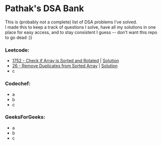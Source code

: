 # Pathak's DSA Bank
This is (probably not a complete) list of DSA problems I've solved.<br>
I made this to keep a track of questions I solve, have all my solutions in one place for easy access, and to stay consistent I guess -- don't want this repo to go dead :))

### Leetcode:
- <a href = "https://leetcode.com/problems/check-if-array-is-sorted-and-rotated/description/">1752 - Check if Array is Sorted and Rotated</a> | <a href = "https://github.com/adityapathakk/DSA-with-pathak/blob/main/Leetcode/1752-Check-If-Array-Is-Sorted-And-Rotated.py">Solution</a>
- <a href = "https://leetcode.com/problems/remove-duplicates-from-sorted-array/description/">26 - Remove Duplicates from Sorted Array</a> | <a href = "https://github.com/adityapathakk/DSA-with-pathak/blob/main/Leetcode/26-Remove-Duplicates-From-Sorted-Array.py">Solution</a>
- c

### Codechef:
- a
- b
- c

### GeeksForGeeks:
- a
- b
- c
